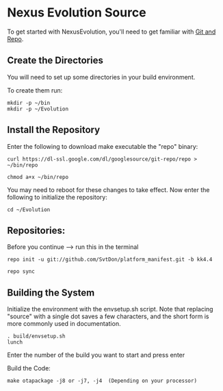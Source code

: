 Nexus Evolution Source
===================
To get started with NexusEvolution, you'll need to get
familiar with [Git and Repo](http://source.android.com/source/version-control.html).

Create the Directories
----------------------

You will need to set up some directories in your build environment.

To create them run:

    mkdir -p ~/bin
    mkdir -p ~/Evolution

Install the Repository
----------------------

Enter the following to download make executable the "repo" binary:

    curl https://dl-ssl.google.com/dl/googlesource/git-repo/repo > ~/bin/repo

    chmod a+x ~/bin/repo

You may need to reboot for these changes to take effect. 
Now enter the following to initialize the repository:

    cd ~/Evolution

Repositories:
---------------

Before you continue --> run this in the terminal
    
    repo init -u git://github.com/SvtDon/platform_manifest.git -b kk4.4

    repo sync

Building the System
---------------

Initialize the environment with the envsetup.sh script. Note that replacing "source" with a single dot saves a few characters, and the short form is more commonly used in documentation.

    . build/envsetup.sh
    lunch

Enter the number of the build you want to start and press enter

Build the Code:

    make otapackage -j8 or -j7, -j4  (Depending on your processor)

